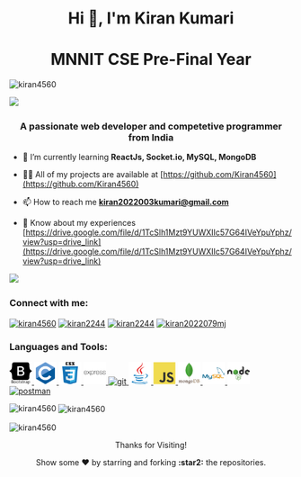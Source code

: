 <h1 align="center">Hi 👋, I'm Kiran Kumari</h1>

<h1 align="center"> MNNIT CSE Pre-Final Year</h1>
<p align="left"> <img src="https://komarev.com/ghpvc/?username=kiran4560&label=Profile%20views&color=0e75b6&style=flat" alt="kiran4560" /> </p>
<img src="https://user-images.githubusercontent.com/73097560/115834477-dbab4500-a447-11eb-908a-139a6edaec5c.gif"></a>
<h3 align="center">A passionate web developer and competetive programmer from India</h3>



- 🌱 I’m currently learning **ReactJs, Socket.io, MySQL, MongoDB**

- 👨‍💻 All of my projects are available at [https://github.com/Kiran4560](https://github.com/Kiran4560)

- 📫 How to reach me **kiran2022003kumari@gmail.com**

- 📄 Know about my experiences [https://drive.google.com/file/d/1TcSlh1Mzt9YUWXIIc57G64IVeYpuYphz/view?usp=drive_link](https://drive.google.com/file/d/1TcSlh1Mzt9YUWXIIc57G64IVeYpuYphz/view?usp=drive_link)

<img src="https://user-images.githubusercontent.com/73097560/115834477-dbab4500-a447-11eb-908a-139a6edaec5c.gif"></a>

<h3 align="left">Connect with me:</h3>
<p align="left">
<a href="https://linkedin.com/in/kiran4560" target="blank"><img align="center" src="https://raw.githubusercontent.com/rahuldkjain/github-profile-readme-generator/master/src/images/icons/Social/linked-in-alt.svg" alt="kiran4560" height="30" width="40" /></a>
<a href="https://www.codechef.com/users/kiran2244" target="blank"><img align="center" src="https://cdn.jsdelivr.net/npm/simple-icons@3.1.0/icons/codechef.svg" alt="kiran2244" height="30" width="40" /></a>
<a href="https://www.leetcode.com/kiran2244" target="blank"><img align="center" src="https://raw.githubusercontent.com/rahuldkjain/github-profile-readme-generator/master/src/images/icons/Social/leet-code.svg" alt="kiran2244" height="30" width="40" /></a>
<a href="https://auth.geeksforgeeks.org/user/kiran2022079mj" target="blank"><img align="center" src="https://raw.githubusercontent.com/rahuldkjain/github-profile-readme-generator/master/src/images/icons/Social/geeks-for-geeks.svg" alt="kiran2022079mj" height="30" width="40" /></a>
</p>

<h3 align="left">Languages and Tools:</h3>
<p align="left"> <a href="https://getbootstrap.com" target="_blank" rel="noreferrer"> <img src="https://raw.githubusercontent.com/devicons/devicon/master/icons/bootstrap/bootstrap-plain-wordmark.svg" alt="bootstrap" width="40" height="40"/> </a> <a href="https://www.cprogramming.com/" target="_blank" rel="noreferrer"> <img src="https://raw.githubusercontent.com/devicons/devicon/master/icons/c/c-original.svg" alt="c" width="40" height="40"/> </a> <a href="https://www.w3schools.com/css/" target="_blank" rel="noreferrer"> <img src="https://raw.githubusercontent.com/devicons/devicon/master/icons/css3/css3-original-wordmark.svg" alt="css3" width="40" height="40"/> </a> <a href="https://expressjs.com" target="_blank" rel="noreferrer"> <img src="https://raw.githubusercontent.com/devicons/devicon/master/icons/express/express-original-wordmark.svg" alt="express" width="40" height="40"/> </a> <a href="https://git-scm.com/" target="_blank" rel="noreferrer"> <img src="https://www.vectorlogo.zone/logos/git-scm/git-scm-icon.svg" alt="git" width="40" height="40"/> </a> <a href="https://www.java.com" target="_blank" rel="noreferrer"> <img src="https://raw.githubusercontent.com/devicons/devicon/master/icons/java/java-original.svg" alt="java" width="40" height="40"/> </a> <a href="https://developer.mozilla.org/en-US/docs/Web/JavaScript" target="_blank" rel="noreferrer"> <img src="https://raw.githubusercontent.com/devicons/devicon/master/icons/javascript/javascript-original.svg" alt="javascript" width="40" height="40"/> </a> <a href="https://www.mongodb.com/" target="_blank" rel="noreferrer"> <img src="https://raw.githubusercontent.com/devicons/devicon/master/icons/mongodb/mongodb-original-wordmark.svg" alt="mongodb" width="40" height="40"/> </a> <a href="https://www.mysql.com/" target="_blank" rel="noreferrer"> <img src="https://raw.githubusercontent.com/devicons/devicon/master/icons/mysql/mysql-original-wordmark.svg" alt="mysql" width="40" height="40"/> </a> <a href="https://nodejs.org" target="_blank" rel="noreferrer"> <img src="https://raw.githubusercontent.com/devicons/devicon/master/icons/nodejs/nodejs-original-wordmark.svg" alt="nodejs" width="40" height="40"/> </a> <a href="https://postman.com" target="_blank" rel="noreferrer"> <img src="https://www.vectorlogo.zone/logos/getpostman/getpostman-icon.svg" alt="postman" width="40" height="40"/> </a> </p>

<p><img align="left" src="https://github-readme-stats.vercel.app/api/top-langs?username=kiran4560&show_icons=true&locale=en&layout=compact" alt="kiran4560" /></p>

<p>&nbsp;<img align="center" src="https://github-readme-stats.vercel.app/api?username=kiran4560&show_icons=true&locale=en" alt="kiran4560" /></p>

<p><img align="center" src="https://github-readme-streak-stats.herokuapp.com/?user=kiran4560&" alt="kiran4560" /></p>
<p align="center">
<p align="center">Thanks for Visiting!</p>
<p align="center">Show some ❤️ by starring and forking <b>:star2:</b> the repositories.</p>
</p>
